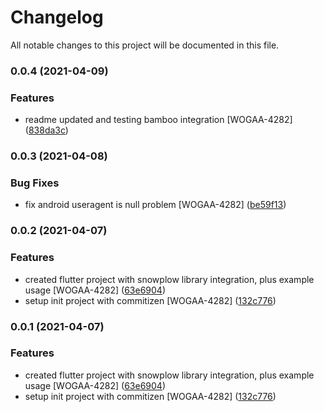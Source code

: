 # Changelog

All notable changes to this project will be documented in this file.


### 0.0.4 (2021-04-09)


### Features

* readme updated and testing bamboo integration [WOGAA-4282] ([838da3c](https://bitbucket.ship.gov.sg///commit/838da3c201d48d2eaaf82921dab1956cafdf8289))



### 0.0.3 (2021-04-08)


### Bug Fixes

* fix android useragent is null problem [WOGAA-4282] ([be59f13](https://bitbucket.ship.gov.sg///commit/be59f13dc39d1bccb484545e3bf6410f594c6adc))



### 0.0.2 (2021-04-07)


### Features

* created flutter project with snowplow library integration, plus example usage [WOGAA-4282] ([63e6904](https://bitbucket.ship.gov.sg///commit/63e6904c282ff4737a772c7a47bef37bac791782))
* setup init project with commitizen [WOGAA-4282] ([132c776](https://bitbucket.ship.gov.sg///commit/132c7769df90ee33771d13b40b47169d793d0b17))

### 0.0.1 (2021-04-07)


### Features

* created flutter project with snowplow library integration, plus example usage [WOGAA-4282] ([63e6904](https://bitbucket.ship.gov.sg///commit/63e6904c282ff4737a772c7a47bef37bac791782))
* setup init project with commitizen [WOGAA-4282] ([132c776](https://bitbucket.ship.gov.sg///commit/132c7769df90ee33771d13b40b47169d793d0b17))
